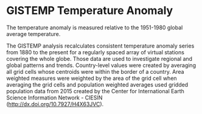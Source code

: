 # GISTEMP Temperature Anomaly

The temperature anomaly is measured relative to the 1951-1980 global average temperature.

The GISTEMP analysis recalculates consistent temperature anomaly series from 1880 to the present for a regularly spaced array of virtual stations covering the whole globe. Those data are used to investigate regional and global patterns and trends. Country-level values were created by averaging all grid cells whose centroids were within the border of a country. Area weighted measures were weighted by the area of the grid cell when averaging the grid cells and population weighted averages used gridded population data from 2015 created by the Center for International Earth Science Information Network - CIESIN (http://dx.doi.org/10.7927/H4X63JVC).